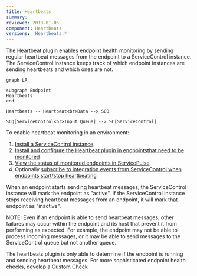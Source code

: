 ```yaml
---
title: Heartbeats
summary: 
reviewed: 2018-01-05
component: Heartbeats
versions: 'Heartbeats:*'
---
```


The Heartbeat plugin enables endpoint health monitoring by sending regular heartbeat messages from the endpoint to a ServiceControl instance. The ServiceControl instance keeps track of which endpoint instances are sending heartbeats and which ones are not. 

```mermaid
graph LR
	
subgraph Endpoint
Heartbeats
end
	
Heartbeats -- Heartbeat<br>Data --> SCQ

SCQ[ServiceControl<br>Input Queue] --> SC[ServiceControl]
```

To enable heartbeat monitoring in an environment:

1. [Install a ServiceControl instance](/servicecontrol/servicecontrol-instances/)
2. [Install and configure the Heartbeat plugin in endpointsthat need to be monitored](install-plugin.md)
3. [View the status of monitored endpoints in ServicePulse](in-servicepulse.md)
4. Optionally [subscribe to integration events from ServiceControl when endpoints start/stop heartbeating](notification-events.md)

When an endpoint starts sending heartbeat messages, the ServiceControl instance will mark the endpoint as "active". If the ServiceControl instance stops receiving heartbeat messages from an endpoint, it will mark that endpoint as "inactive". 

NOTE: Even if an endpoint is able to send heartbeat messages, other failures may occur within the endpoint and its host that prevent it from performing as expected. For example, the endpoint may not be able to process incoming messages, or it may be able to send messages to the ServiceControl queue but not another queue.

The heartbeats plugin is only able to determine if the endpoint is running and sending heartbeat messages. For more sophisticated endpoint health checks, develop a [Custom Check](/monitoring/custom-checks/)
